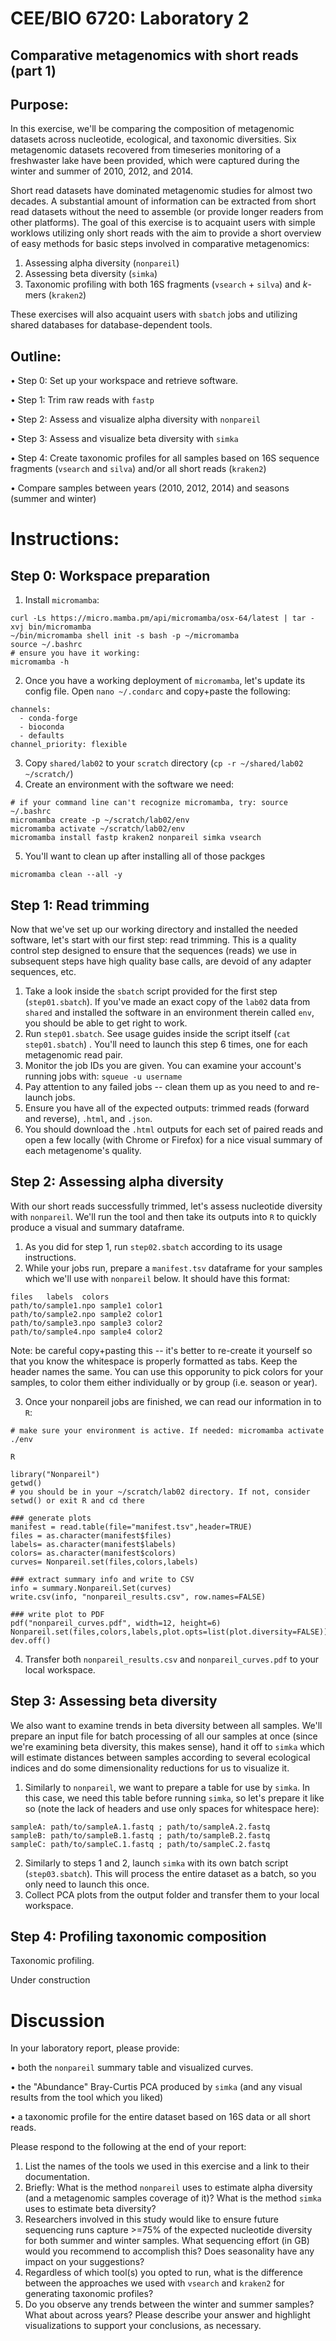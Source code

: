 # CEE/BIO 6720: Laboratory 2
## Comparative metagenomics with short reads (part 1)


## Purpose: 

In this exercise, we'll be comparing the composition of metagenomic datasets across nucleotide, ecological, and taxonomic diversities. Six metagenomic datasets recovered from timeseries monitoring of a freshwaster lake have been provided, which were captured during the winter and summer of 2010, 2012, and 2014. 

Short read datasets have dominated metagenomic studies for almost two decades. A substantial amount of information can be extracted from short read datasets without the need to assemble (or provide longer readers from other platforms). The goal of this exercise is to acquaint users with simple worklows utilizing only short reads with the aim to provide a short overview of easy methods for basic steps involved in comparative metagenomics:

1. Assessing alpha diversity (`nonpareil`)
2. Assessing beta diversity (`simka`)
3. Taxonomic profiling with both 16S fragments (`vsearch` + `silva`) and *k*-mers (`kraken2`)

These exercises will also acquaint users with `sbatch` jobs and utilizing shared databases for database-dependent tools. 

## Outline: 

•	Step 0: Set up your workspace and retrieve software.

•	Step 1: Trim raw reads with `fastp`

•	Step 2: Assess and visualize alpha diversity with `nonpareil`

•	Step 3: Assess and visualize beta diversity with `simka`

•	Step 4: Create taxonomic profiles for all samples based on 16S sequence fragments (`vsearch` and `silva`) and/or all short reads (`kraken2`)

•	Compare samples between years (2010, 2012, 2014) and seasons (summer and winter)

# Instructions:

## **Step 0: Workspace preparation** 

1.  Install `micromamba`:
```
curl -Ls https://micro.mamba.pm/api/micromamba/osx-64/latest | tar -xvj bin/micromamba
~/bin/micromamba shell init -s bash -p ~/micromamba
source ~/.bashrc
# ensure you have it working:
micromamba -h
```
2.  Once you have a working deployment of `micromamba`, let's update its config file. Open `nano ~/.condarc` and copy+paste the following: 
```
channels:
  - conda-forge
  - bioconda
  - defaults
channel_priority: flexible
```
3.  Copy `shared/lab02` to your `scratch` directory (`cp -r ~/shared/lab02 ~/scratch/`)
4.  Create an environment with the software we need:
```
# if your command line can't recognize micromamba, try: source ~/.bashrc
micromamba create -p ~/scratch/lab02/env
micromamba activate ~/scratch/lab02/env
micromamba install fastp kraken2 nonpareil simka vsearch
```
5.  You'll want to clean up after installing all of those packges
```
micromamba clean --all -y
```

## **Step 1: Read trimming** 
Now that we've set up our working directory and installed the needed software, let's start with our first step: read trimming. This is a quality control step designed to ensure that the sequences (reads) we use in subsequent steps have high quality base calls, are devoid of any adapter sequences, etc.
1.  Take a look inside the `sbatch` script provided for the first step (`step01.sbatch`). If you've made an exact copy of the `lab02` data from `shared` and installed the software in an environment therein called `env`, you should be able to get right to work.
2.  Run `step01.sbatch`. See usage guides inside the script itself (`cat step01.sbatch`) . You'll need to launch this step 6 times, one for each metagenomic read pair.
3.  Monitor the job IDs you are given. You can examine your account's running jobs with: `squeue -u username`
4.  Pay attention to any failed jobs -- clean them up as you need to and re-launch jobs.
5.  Ensure you have all of the expected outputs: trimmed reads (forward and reverse), `.html`, and `.json`.
6.  You should download the `.html` outputs for each set of paired reads and open a few locally (with Chrome or Firefox) for a nice visual summary of each metagenome's quality.

## **Step 2: Assessing alpha diversity** 
With our short reads successfully trimmed, let's assess nucleotide diversity with `nonpareil`. We'll run the tool and then take its outputs into `R` to quickly produce a visual and summary dataframe.
1.  As you did for step 1, run `step02.sbatch` according to its usage instructions.
2.  While your jobs run, prepare a `manifest.tsv` dataframe for your samples which we'll use with `nonpareil` below. It should have this format:
```
files	labels	colors
path/to/sample1.npo	sample1	color1
path/to/sample2.npo	sample2	color1
path/to/sample3.npo	sample3	color2
path/to/sample4.npo	sample4	color2
```
Note: be careful copy+pasting this -- it's better to re-create it yourself so that you know the whitespace is properly formatted as tabs. Keep the header names the same. You can use this opporunity to pick colors for your samples, to color them either individually or by group (i.e. season or year).

3.  Once your nonpareil jobs are finished, we can read our information in to `R`:
```
# make sure your environment is active. If needed: micromamba activate ./env

R

library("Nonpareil")
getwd()
# you should be in your ~/scratch/lab02 directory. If not, consider setwd() or exit R and cd there

### generate plots
manifest = read.table(file="manifest.tsv",header=TRUE)
files = as.character(manifest$files)
labels= as.character(manifest$labels)
colors= as.character(manifest$colors)
curves= Nonpareil.set(files,colors,labels)

### extract summary info and write to CSV
info = summary.Nonpareil.Set(curves)
write.csv(info, "nonpareil_results.csv", row.names=FALSE)

### write plot to PDF
pdf("nonpareil_curves.pdf", width=12, height=6)
Nonpareil.set(files,colors,labels,plot.opts=list(plot.diversity=FALSE))
dev.off()
```
4.  Transfer both `nonpareil_results.csv` and `nonpareil_curves.pdf` to your local workspace. 

## **Step 3: Assessing beta diversity**
We also want to examine trends in beta diversity between all samples. We'll prepare an input file for batch processing of all our samples at once (since we're examining beta diversity, this makes sense), hand it off to `simka` which will estimate distances between samples according to several ecological indices and do some dimensionality reductions for us to visualize it. 

1.  Similarly to `nonpareil`, we want to prepare a table for use by `simka`. In this case, we need this table before running `simka`, so let's prepare it like so (note the lack of headers and use only spaces for whitespace here):
```
sampleA: path/to/sampleA.1.fastq ; path/to/sampleA.2.fastq
sampleB: path/to/sampleB.1.fastq ; path/to/sampleB.2.fastq
sampleC: path/to/sampleC.1.fastq ; path/to/sampleC.2.fastq
```
2.  Similarly to steps 1 and 2, launch `simka` with its own batch script (`step03.sbatch`). This will process the entire dataset as a batch, so you only need to launch this once.
3.  Collect PCA plots from the output folder and transfer them to your local workspace. 

## **Step 4: Profiling taxonomic composition**
Taxonomic profiling.

Under construction

# Discussion

In your laboratory report, please provide:
   
•	both the `nonpareil` summary table and visualized curves.
  
•	the "Abundance" Bray-Curtis PCA produced by `simka` (and any visual results from the tool which you liked)
    
•	a taxonomic profile for the entire dataset based on 16S data or all short reads.

Please respond to the following at the end of your report:

1.  List the names of the tools we used in this exercise and a link to their documentation.
2.  Briefly: What is the method `nonpareil` uses to estimate alpha diversity (and a metagenomic samples coverage of it)? What is the method `simka` uses to estimate beta diversity?
3.  Researchers involved in this study would like to ensure future sequencing runs capture >=75% of the expected nucleotide diversity for both summer and winter samples. What sequencing effort (in GB) would you recommend to accomplish this? Does seasonality have any impact on your suggestions?
4.  Regardless of which tool(s) you opted to run, what is the difference between the approaches we used with `vsearch` and `kraken2` for generating taxonomic profiles?
5.  Do you observe any trends between the winter and summer samples? What about across years? Please describe your answer and highlight visualizations to support your conclusions, as necessary.  

